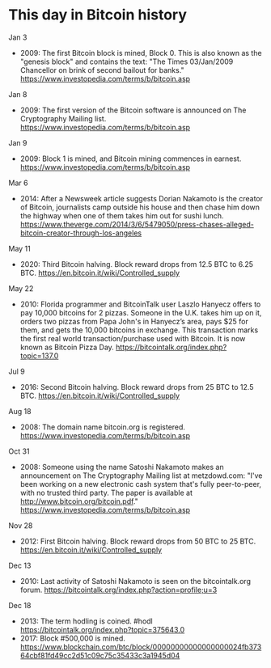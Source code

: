 # This day in Bitcoin history

Jan 3
- 2009: The first Bitcoin block is mined, Block 0. This is also known as the "genesis block" and contains the text: "The Times 03/Jan/2009 Chancellor on brink of second bailout for banks." https://www.investopedia.com/terms/b/bitcoin.asp

Jan 8
- 2009: The first version of the Bitcoin software is announced on The Cryptography Mailing list. https://www.investopedia.com/terms/b/bitcoin.asp

Jan 9
- 2009: Block 1 is mined, and Bitcoin mining commences in earnest. https://www.investopedia.com/terms/b/bitcoin.asp

Mar 6
- 2014: After a Newsweek article suggests Dorian Nakamoto is the creator of Bitcoin, journalists camp outside his house and then chase him down the highway when one of them takes him out for sushi lunch. https://www.theverge.com/2014/3/6/5479050/press-chases-alleged-bitcoin-creator-through-los-angeles

May 11
- 2020: Third Bitcoin halving. Block reward drops from 12.5 BTC to 6.25 BTC. https://en.bitcoin.it/wiki/Controlled_supply

May 22
- 2010: Florida programmer and BitcoinTalk user Laszlo Hanyecz offers to pay 10,000 bitcoins for 2 pizzas. Someone in the U.K. takes him up on it, orders two pizzas from Papa John's in Hanyecz’s area, pays $25 for them, and gets the 10,000 bitcoins in exchange. This transaction marks the first real world transaction/purchase used with Bitcoin. It is now known as Bitcoin Pizza Day. https://bitcointalk.org/index.php?topic=137.0

Jul 9
- 2016: Second Bitcoin halving. Block reward drops from 25 BTC to 12.5 BTC. https://en.bitcoin.it/wiki/Controlled_supply

Aug 18
- 2008: The domain name bitcoin.org is registered. https://www.investopedia.com/terms/b/bitcoin.asp

Oct 31
- 2008: Someone using the name Satoshi Nakamoto makes an announcement on The Cryptography Mailing list at metzdowd.com: "I've been working on a new electronic cash system that's fully peer-to-peer, with no trusted third party. The paper is available at http://www.bitcoin.org/bitcoin.pdf." https://www.investopedia.com/terms/b/bitcoin.asp

Nov 28
- 2012: First Bitcoin halving. Block reward drops from 50 BTC to 25 BTC. https://en.bitcoin.it/wiki/Controlled_supply

Dec 13
- 2010: Last activity of Satoshi Nakamoto is seen on the bitcointalk.org forum. https://bitcointalk.org/index.php?action=profile;u=3

Dec 18
- 2013: The term hodling is coined. #hodl https://bitcointalk.org/index.php?topic=375643.0
- 2017: Block #500,000 is mined. https://www.blockchain.com/btc/block/00000000000000000024fb37364cbf81fd49cc2d51c09c75c35433c3a1945d04


